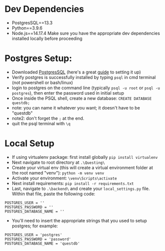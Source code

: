 # Dev Dependencies

-   PostgresSQL==13.3
-   Python==3.9.6
-   Node.js==14.17.4
    Make sure you have the appropriate dev dependencies installed locally before proceeding

# Postgres Setup:

-   Downloaded [PostgresSQL](https://www.postgresql.org/download/windows/) (here's a great [guide](https://www.postgresqltutorial.com/install-postgresql/) to setting it up)
-   Verify postgres is successfully installed by typing `psql` in cmd terminal (not powershell or bash/linux)
-   login to postgres on the command line (typically `psql -u root` or `psql -u postgres`), then enter the password used in initial setup
-   Once inside the PSQL shell, create a new database:
    `CREATE DATABASE questdb;`
-   note: you can name it whatever you want; it doesn't have to be "questdb"
-   note2: don't forget the `;` at the end.
-   quit the psql terminal with `\q`

# Local Setup

-   If using virtualenv package: first install globally
    `pip install virtualenv`
-   Next navigate to root directory at `.\Questing\`
-   Create your virtual env (this will create a virtual environment folder at the root named "venv"):
    `python -m venv venv`
-   Activate your environment:
    `\venv\Scripts\activate`
-   Next install requirements:
    `pip install -r requirements.txt`
-   Last, navigate to `.\backend\` and create your `local_settings.py` file. Within that file, paste the following code:

```
POSTGRES_USER = ''
POSTGRES_PASSWORD = ''
POSTGRES_DATABASE_NAME = ''
```

-   You'll need to insert the appropriate strings that you used to setup postgres; for example:

```
POSTGRES_USER = 'postgres'
POSTGRES_PASSWORD = 'password'
POSTGRES_DATABASE_NAME = 'questdb'
```
